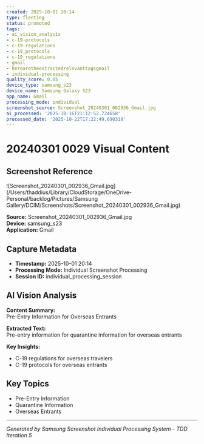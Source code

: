 ```yaml
---
created: 2025-10-01 20:14
type: fleeting
status: promoted
tags:
- ai_vision_analysis
- c-19-protocols
- c-19-regulations
- c-19_protocols
- c-19_regulations
- gmail
- herearetheextractedrelevanttagsgmail
- individual-processing
quality_score: 0.85
device_type: samsung_s23
device_name: Samsung Galaxy S23
app_name: Gmail
processing_mode: individual
screenshot_source: Screenshot_20240301_002936_Gmail.jpg
ai_processed: '2025-10-16T21:12:52.724658'
processed_date: '2025-10-22T17:22:49.690318'
---
```


# 20240301 0029 Visual Content
## Screenshot Reference

![Screenshot_20240301_002936_Gmail.jpg](/Users/thaddius/Library/CloudStorage/OneDrive-Personal/backlog/Pictures/Samsung Gallery/DCIM/Screenshots/Screenshot_20240301_002936_Gmail.jpg)

**Source:** Screenshot_20240301_002936_Gmail.jpg  
**Device:** samsung_s23  
**Application:** Gmail  

## Capture Metadata

- **Timestamp:** 2025-10-01 20:14
- **Processing Mode:** Individual Screenshot Processing
- **Session ID:** individual_processing_session

## AI Vision Analysis

**Content Summary:**  
Pre-Entry Information for Overseas Entrants

**Extracted Text:**  
Pre-entry information for quarantine information for overseas entrants

**Key Insights:**  
- C-19 regulations for overseas travelers
- C-19 protocols for overseas entrants

## Key Topics

- Pre-Entry Information
- Quarantine Information
- Overseas Entrants

---

*Generated by Samsung Screenshot Individual Processing System - TDD Iteration 5*

